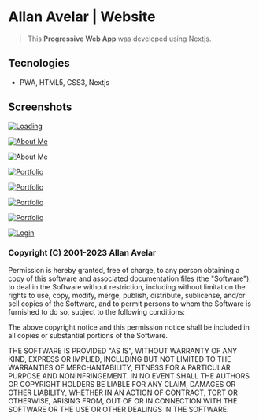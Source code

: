 # Allan Avelar | Website

> This **Progressive Web App** was developed using Nextjs.

## Tecnologies

- PWA, HTML5, CSS3, Nextjs

## Screenshots

[![Loading](https://site.allanavelar.com/static/images/printscreens/allanavelar-1.jpg)](https://site.allanavelar.com)

[![About Me](https://site.allanavelar.com/static/images/printscreens/allanavelar-2.jpg)](https://site.allanavelar.com)

[![About Me](https://site.allanavelar.com/static/images/printscreens/allanavelar-3.jpg)](https://site.allanavelar.com/en/about/)

[![Portfolio](https://site.allanavelar.com/static/images/printscreens/allanavelar-4.jpg)](https://site.allanavelar.com/en/portfolio/)

[![Portfolio](https://site.allanavelar.com/static/images/printscreens/allanavelar-5.jpg)](https://site.allanavelar.com/en/portfolio/)

[![Portfolio](https://site.allanavelar.com/static/images/printscreens/allanavelar-6.jpg)](https://site.allanavelar.com/en/portfolio/)

[![Portfolio](https://site.allanavelar.com/static/images/printscreens/allanavelar-7.jpg)](https://site.allanavelar.com/en/portfolio/)

[![Login](https://site.allanavelar.com/static/images/printscreens/allanavelar-8.jpg)](https://site.allanavelar.com/)

### Copyright (C) 2001-2023 Allan Avelar

  Permission is hereby granted, free of charge, to any person obtaining a copy of this software and associated documentation files (the "Software"), to deal in the Software without restriction, including without limitation the rights to use, copy, modify, merge, publish, distribute, sublicense, and/or sell copies of the Software, and to permit persons to whom the Software is furnished to do so, subject to the following conditions:

  The above copyright notice and this permission notice shall be included in all copies or substantial portions of the Software.

  THE SOFTWARE IS PROVIDED "AS IS", WITHOUT WARRANTY OF ANY KIND, EXPRESS OR IMPLIED, INCLUDING BUT NOT LIMITED TO THE WARRANTIES OF MERCHANTABILITY, FITNESS FOR A PARTICULAR PURPOSE AND NONINFRINGEMENT. IN NO EVENT SHALL THE AUTHORS OR COPYRIGHT HOLDERS BE LIABLE FOR ANY CLAIM, DAMAGES OR OTHER LIABILITY, WHETHER IN AN ACTION OF CONTRACT, TORT OR OTHERWISE, ARISING FROM, OUT OF OR IN CONNECTION WITH THE SOFTWARE OR THE USE OR OTHER DEALINGS IN THE SOFTWARE.

